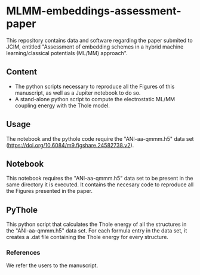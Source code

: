 # MLMM-embeddings-assessment-paper
This repository contains data and software regarding the paper submited to JCIM, entitled "Assessment of embedding schemes in a hybrid machine learning/classical potentials (ML/MM) approach". 

## Content
- The python scripts necessary to reproduce all the Figures of this manuscript, as well as a Jupiter notebook to do so.
- A stand-alone python script to compute the electrostatic ML/MM coupling energy with the Thole model.

## Usage
The notebook and the pythole code require the "ANI-aa-qmmm.h5" data set (https://doi.org/10.6084/m9.figshare.24582738.v2).

## Notebook
This notebook requires the "ANI-aa-qmmm.h5" data set to be present in the same directory it is executed.
It contains the necesary code to reproduce all the Figures presented in the paper.

## PyThole
This python script that calculates the Thole energy of all the structures in the "ANI-aa-qmmm.h5" data set. For each formula entry in the data set, it creates a .dat file containing the Thole energy for every structure.

### References
We refer the users to the manuscript.


